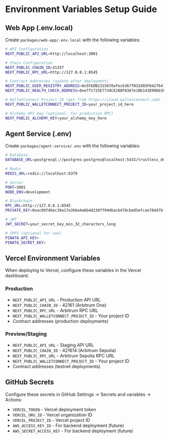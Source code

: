 # Environment Variables Setup Guide

## Web App (.env.local)

Create `packages/web-app/.env.local` with the following variables:

```bash
# API Configuration
NEXT_PUBLIC_API_URL=http://localhost:3001

# Chain Configuration
NEXT_PUBLIC_CHAIN_ID=31337
NEXT_PUBLIC_RPC_URL=http://127.0.0.1:8545

# Contract Addresses (update after deployment)
NEXT_PUBLIC_USER_REGISTRY_ADDRESS=0x5FbDB2315678afecb367f032d93F642f64180aa3
NEXT_PUBLIC_HEALTH_CHECK_ADDRESS=0xe7f1725E7734CE288F8367e1Bb143E90bb3F0512

# WalletConnect Project ID (get from https://cloud.walletconnect.com)
NEXT_PUBLIC_WALLETCONNECT_PROJECT_ID=your_project_id_here

# Alchemy API Key (optional, for production RPC)
NEXT_PUBLIC_ALCHEMY_KEY=your_alchemy_key_here
```

## Agent Service (.env)

Create `packages/agent-service/.env` with the following variables:

```bash
# Database
DATABASE_URL=postgresql://postgres:postgres@localhost:5432/trustless_dev

# Redis
REDIS_URL=redis://localhost:6379

# Server
PORT=3001
NODE_ENV=development

# Blockchain
RPC_URL=http://127.0.0.1:8545
PRIVATE_KEY=0xac0974bec39a17e36ba4a6b4d238ff944bacb478cbed5efcae784d7bf4f2ff80

# JWT
JWT_SECRET=your_secret_key_min_32_characters_long

# IPFS (optional for now)
PINATA_API_KEY=
PINATA_SECRET_KEY=
```

## Vercel Environment Variables

When deploying to Vercel, configure these variables in the Vercel dashboard:

### Production

- `NEXT_PUBLIC_API_URL` - Production API URL
- `NEXT_PUBLIC_CHAIN_ID` - 42161 (Arbitrum One)
- `NEXT_PUBLIC_RPC_URL` - Arbitrum RPC URL
- `NEXT_PUBLIC_WALLETCONNECT_PROJECT_ID` - Your project ID
- Contract addresses (production deployments)

### Preview/Staging

- `NEXT_PUBLIC_API_URL` - Staging API URL
- `NEXT_PUBLIC_CHAIN_ID` - 421614 (Arbitrum Sepolia)
- `NEXT_PUBLIC_RPC_URL` - Arbitrum Sepolia RPC URL
- `NEXT_PUBLIC_WALLETCONNECT_PROJECT_ID` - Your project ID
- Contract addresses (testnet deployments)

## GitHub Secrets

Configure these secrets in GitHub Settings → Secrets and variables → Actions:

- `VERCEL_TOKEN` - Vercel deployment token
- `VERCEL_ORG_ID` - Vercel organization ID
- `VERCEL_PROJECT_ID` - Vercel project ID
- `AWS_ACCESS_KEY_ID` - For backend deployment (future)
- `AWS_SECRET_ACCESS_KEY` - For backend deployment (future)
